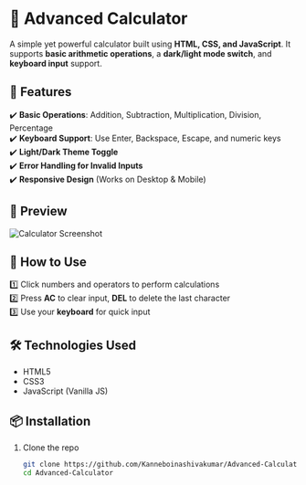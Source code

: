 # 🧮 Advanced Calculator
A simple yet powerful calculator built using **HTML, CSS, and JavaScript**. It supports **basic arithmetic operations**, a **dark/light mode switch**, and **keyboard input** support.

## 🚀 Features
✔️ **Basic Operations**: Addition, Subtraction, Multiplication, Division, Percentage  
✔️ **Keyboard Support**: Use Enter, Backspace, Escape, and numeric keys  
✔️ **Light/Dark Theme Toggle**  
✔️ **Error Handling for Invalid Inputs**  
✔️ **Responsive Design** (Works on Desktop & Mobile)
 
## 📸 Preview  
![Calculator Screenshot](assets/screenshot.png)  

## 🚀 How to Use  
1️⃣ Click numbers and operators to perform calculations  
2️⃣ Press **AC** to clear input, **DEL** to delete the last character  
3️⃣ Use your **keyboard** for quick input  

## 🛠️ Technologies Used
- HTML5  
- CSS3  
- JavaScript (Vanilla JS)  

## 📦 Installation
1. Clone the repo  
   ```sh
   git clone https://github.com/Kanneboinashivakumar/Advanced-Calculator.git
   cd Advanced-Calculator
